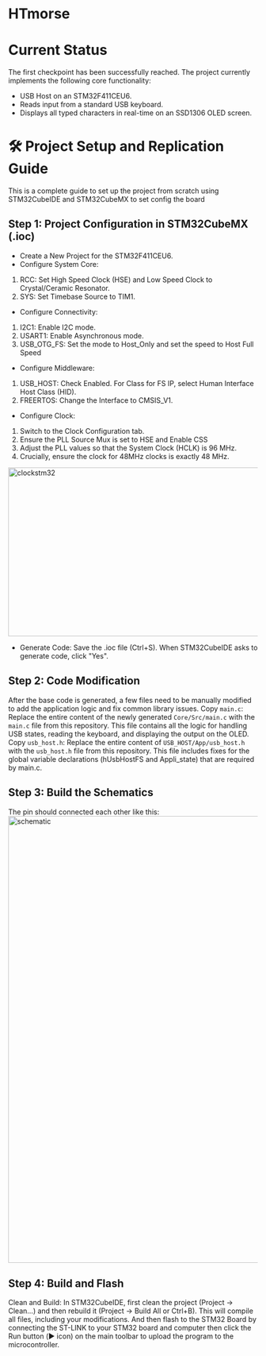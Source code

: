 # HTmorse

# Current Status 
The first checkpoint has been successfully reached. The project currently implements the following core functionality:
- USB Host on an STM32F411CEU6.
- Reads input from a standard USB keyboard.
- Displays all typed characters in real-time on an SSD1306 OLED screen.


# 🛠️ Project Setup and Replication Guide
This is a complete guide to set up the project from scratch using STM32CubeIDE and STM32CubeMX to set config the board

## Step 1: Project Configuration in STM32CubeMX (.ioc)
- Create a New Project for the STM32F411CEU6.
- Configure System Core:
1. RCC: Set High Speed Clock (HSE) and Low Speed Clock to Crystal/Ceramic Resonator.
2. SYS: Set Timebase Source to TIM1.
   
- Configure Connectivity:
1. I2C1: Enable I2C mode.
2. USART1: Enable Asynchronous mode.
3. USB_OTG_FS: Set the mode to Host_Only and set the speed to Host Full Speed
   
- Configure Middleware:
1. USB_HOST: Check Enabled. For Class for FS IP, select Human Interface Host Class (HID).
2. FREERTOS: Change the Interface to CMSIS_V1.
   
- Configure Clock:
1. Switch to the Clock Configuration tab.
2. Ensure the PLL Source Mux is set to HSE and Enable CSS
3. Adjust the PLL values so that the System Clock (HCLK) is 96 MHz.
4. Crucially, ensure the clock for 48MHz clocks is exactly 48 MHz.
<img width="770" height="340" alt="clockstm32" src="https://github.com/user-attachments/assets/f9694e82-ac32-45ce-a685-9283aa0d88af" />

- Generate Code:
Save the .ioc file (Ctrl+S). When STM32CubeIDE asks to generate code, click "Yes".

## Step 2: Code Modification
After the base code is generated, a few files need to be manually modified to add the application logic and fix common library issues.
Copy `main.c`: Replace the entire content of the newly generated `Core/Src/main.c` with the `main.c` file from this repository. This file contains all the logic for handling USB states, reading the keyboard, and displaying the output on the OLED.
Copy `usb_host.h`: Replace the entire content of `USB_HOST/App/usb_host.h` with the `usb_host.h` file from this repository. This file includes fixes for the global variable declarations (hUsbHostFS and Appli_state) that are required by main.c.

## Step 3: Build the Schematics
The pin should connected each other like this:
<img width="1000" height="900" alt="schematic" src="https://github.com/user-attachments/assets/5dc2b952-d9de-4ae8-b1a4-e90240d0b26d" />


## Step 4: Build and Flash
Clean and Build: In STM32CubeIDE, first clean the project (Project -> Clean...) and then rebuild it (Project -> Build All or Ctrl+B). This will compile all files, including your modifications. And then flash to the STM32 Board by connecting the ST-LINK to your STM32 board and computer then click the Run button (▶️ icon) on the main toolbar to upload the program to the microcontroller.
